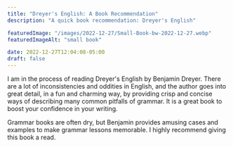 ```yaml
---
title: "Dreyer's English: A Book Recommendation"
description: "A quick book recommendation: Dreyer's English"

featuredImage: "/images/2022-12-27/Small-Book-bw-2022-12-27.webp"
featuredImageAlt: "small book"

date: 2022-12-27T12:04:08-05:00
draft: false
---
```


I am in the process of reading Dreyer's English by Benjamin Dreyer. There are a lot of inconsistencies and oddities in English, and the author goes into great detail, in a fun and charming way, by providing crisp and concise ways of describing many common pitfalls of grammar. It is a great book to boost your confidence in your writing.

Grammar books are often dry, but Benjamin provides amusing cases and examples to make grammar lessons memorable. I highly recommend giving this book a read. 
